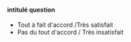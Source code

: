 #### intitulé question
-  Tout à fait d'accord /Très satisfait
-  Pas du tout d'accord / Très insatisfait
